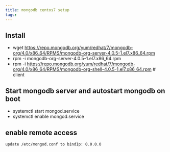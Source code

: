 ```yaml
---
title: mongodb centos7 setup
tags:
---
```


## Install 
* wget https://repo.mongodb.org/yum/redhat/7/mongodb-org/4.0/x86_64/RPMS/mongodb-org-server-4.0.5-1.el7.x86_64.rpm
* rpm -i mongodb-org-server-4.0.5-1.el7.x86_64.rpm
* rpm -i https://repo.mongodb.org/yum/redhat/7/mongodb-org/4.0/x86_64/RPMS/mongodb-org-shell-4.0.5-1.el7.x86_64.rpm  # client


## Start mongodb server and autostart mongodb on boot
* systemctl start mongod.service
* systemctl enable mongod.service

## enable remote access
`update /etc/mongod.conf to bindIp: 0.0.0.0`